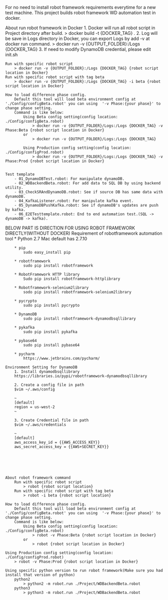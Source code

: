 For no need to install robot framework requirements everytime for a new test machine.
This project builds robot framework WD automation test in docker.

About run robot framework in Docker
    1. Docker will run all robot script in Project directory after build.
        > docker build -t {DOCKER_TAG} .
    2. Log will be save in Logs directory in Docker, you can export Logs by add -v at docker run command.
        > docker run -v {OUTPUT_FOLDER}:/Logs {DOCKER_TAG}
    3. If need to modify DynamoDB credential, please edit init.sh


    Run with specific robot script
        > docker run -v {OUTPUT_FOLDER}:/Logs {DOCKER_TAG} {robot script location in Docker}
    Run with specific robot script with tag beta
        > docker run -v {OUTPUT_FOLDER}:/Logs {DOCKER_TAG} -i beta {robot script location in Docker}

    How to load difference phase config.
        Default this tool will load beta environment config at  './Config/configBeta.robot' you can using  '-v Phase:{your phase}' to change phase setting.
        Command is like below:
            Using Beta config setting(config location: ./Config/configBeta.robot)
                > docker run -v {OUTPUT_FOLDER}/Logs:/Logs {DOCKER_TAG} -v Phase:Beta {robot script location in Docker}
            or
                > docker run -v {OUTPUT_FOLDER}/Logs:/Logs {DOCKER_TAG}

            Using Production config setting(config location: ./Config/configProd.robot)
                > docker run -v {OUTPUT_FOLDER}/Logs:/Logs {DOCKER_TAG} -v Phase:Prod {robot script location in Docker}


    Test template
        - 01_DynamoDBTest.robot: For manipulate dynamoDB.
        - 02_WDBackendBeta.robot: For add data to SQL DB by using backend utility.
        - 03_CheckSRAndDynamoDB.robot: See if source DB has same data with dynamoDB. 
        - 04_KafkaListener.robot: For manipulate kafka event.
        - 05_DynamoDBPushKafka.robot: See if dynamoDB's updates are push by kafka.
        - 06_E2ETesttemplate.robot: End to end automation test.(SQL -> dynamoDB -> kafka).




BELOW PART IS DIRECTION FOR USING ROBOT FRAMEWORK DIRECTLY(WITHOUT DOCKER)
    Requirement of robotframework automation tool
        * Python 2.7
            Mac default has 2.7.10

        * pip
            sudo easy_install pip

        * robotframework
            sudo pip install robotframework

        * RobotFramework HTTP library
            Sudo pip install robotframework-httplibrary

        * Robotframework-selenium2library
            sodo pip install robotframework-selenium2library

        * pycrypto
            sudo pip install pycrypto

        * DynamoDB
            sudo pip install robotframework-dynamodbsqllibrary

        * pykafka
            sudo pip install pykafka

        * pybase64
            sudo pip install pybase64

        * pycharm
            https://www.jetbrains.com/pycharm/

    Environment Setting for DynamoDB
        1. Install dynamodbsqllibrary 
        https://libraries.io/pypi/robotframework-dynamodbsqllibrary

        2. Create a config file in path 
	    $vim ~/.aws/config

	    ~	
	    [default]
	    region = us-west-2
	    ~

        3. Create Credential file in path
	    $vim ~/.aws/credentials

	    ~
	    [default]
	    aws_access_key_id = {{AWS_ACCESS_KEY}}
	    aws_secret_access_key = {{AWS+SECRET_KEY}}






    About robot framework command
        Run with specific robot script
            > robot {robot script location}
        Run with specific robot script with tag beta
            > robot -i beta {robot script location}

    How to load difference phase config.
        Default this tool will load beta environment config at  './Config/configBeta.robot' you can using  '-v Phase:{your phase}' to change phase setting.
        Command is like below:
            Using Beta config setting(config location: ./Config/configBeta.robot)
                > robot -v Phase:Beta {robot script location in Docker}
            or
                > robot {robot script location in Docker}

    Using Production config setting(config location: ./Config/configProd.robot)
        > robot -v Phase:Prod {robot script location in Docker}

    Using specific python version to run robot framework(Make sure you had install that version of python)
        python2
            > python2 -m robot.run ./Project/WDBackendBeta.robot
        python3
            > python3 -m robot.run ./Project/WDBackendBeta.robot
